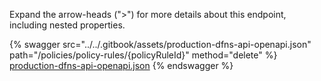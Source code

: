 Expand the arrow-heads (">") for more details about this endpoint, including nested properties.  

 {% swagger src="../../.gitbook/assets/production-dfns-api-openapi.json" path="/policies/policy-rules/{policyRuleId}" method="delete" %}
[production-dfns-api-openapi.json](../../.gitbook/assets/production-dfns-api-openapi.json)
{% endswagger %}
